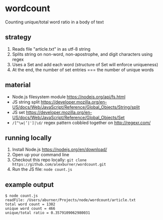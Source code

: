 # wordcount
Counting unique/total word ratio in a body of text

## strategy

1. Reads file "article.txt" in as utf-8 string
2. Splits string on non-word, non-apostrophe, and digit characters using regex
3. Uses a Set and add each word (structure of Set will enforce uniqueness)
4. At the end, the number of set entries === the number of unique words

## material

- Node.js filesystem module https://nodejs.org/api/fs.html
- JS string split https://developer.mozilla.org/en-US/docs/Web/JavaScript/Reference/Global_Objects/String/split
- JS set https://developer.mozilla.org/en-US/docs/Web/JavaScript/Reference/Global_Objects/Set
- `/[^\w|’|']|\d/` regex pattern cobbled together on http://regexr.com/

## running locally

1. Install Node.js https://nodejs.org/en/download/
2. Open up your command line
3. Checkout this repo locally: `git clone https://github.com/alexburner/wordcount.git`
4. Run the JS file: `node count.js`

## example output

```
$ node count.js
readFile: /Users/aburner/Projects/node/wordcount/article.txt
total word count = 1302
unique word count = 466
unique/total ratio = 0.3579109062980031
```
